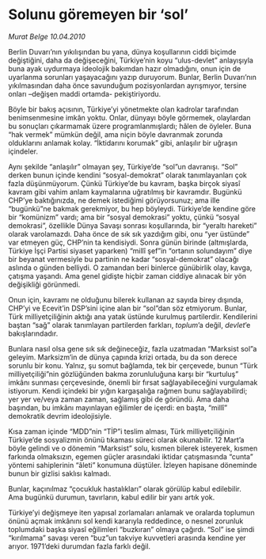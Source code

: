 # Solunu göremeyen bir ‘sol’

*Murat Belge 10.04.2010*

<div class="yazi"><p>Berlin Duvarı’nın yıkılışından bu yana, dünya koşullarının ciddi biçimde değiştiğini, daha da değişeceğini, Türkiye’nin koyu “ulus-devlet” anlayışıyla buna ayak uydurmaya ideolojik bakımdan hazır olmadığını, onun için de uyarlanma sorunları yaşayacağını yazıp duruyorum. Bunlar, Berlin Duvarı’nın yıkılmasından daha önce savunduğum pozisyonlardan ayrışmıyor, tersine onları –değişen maddi ortamda- pekiştiriyordu.</p>
<p>Böyle bir bakış açısının, Türkiye’yi yönetmekte olan kadrolar tarafından benimsenmesine imkân yoktu. Onlar, dünyayı böyle görmemek, olaylardan bu sonuçları çıkarmamak üzere programlanmışlardı; hâlen de öyleler. Buna “hak vermek” mümkün değil, ama niçin böyle davranmak zorunda olduklarını anlamak kolay. “İktidarını korumak” gibi, anlaşılır bir uğraşın içindeler.</p>
<p>Aynı şekilde “anlaşılır” olmayan şey, Türkiye’de “sol”un davranışı. “Sol” derken bunun içinde kendini “sosyal-demokrat” olarak tanımlayanları çok fazla düşünmüyorum. Çünkü Türkiye’de bu kavram, başka birçok siyasî kavram gibi vahim anlam kaymalarına uğratılmış bir kavramdır. Bugünkü CHP’ye baktığınızda, ne demek istediğimi görüyorsunuz; ama ille “bugünkü”ne bakmak gerekmiyor, bu hep böyleydi. Türkiye’de kendine göre bir “komünizm” vardı; ama bir “sosyal demokrasi” yoktu, çünkü “sosyal demokrasi”, özellikle Dünya Savaşı sonrası koşullarında, bir “yeraltı hareketi” olarak varolamazdı. Daha önce de sık sık yazdığım gibi, onu “yer üstünde” var etmeyen güç, CHP’nin ta kendisiydi. Sonra günün birinde (altmışlarda, Türkiye İşçi Partisi siyaset yaparken) “millî şef”in “ortanın solundayım” diye bir beyanat vermesiyle bu partinin ne kadar “sosyal-demokrat” olacağı aslında o günden belliydi. O zamandan beri binlerce günübirlik olay, kavga, çatışma yaşandı. Ama genel gidişte hiçbir zaman ciddiye alınacak bir yön değişikliği görünmedi.</p>
<p>Onun için, kavramı ne olduğunu bilerek kullanan az sayıda birey dışında, CHP’yi ve Ecevit’in DSP’sini içine alan bir “sol”dan söz etmiyorum. Bunlar, Türk milliyetçiliğinin aktığı ana yatak üstünde kurulmuş partilerdir. Kendilerini baştan “sağ” olarak tanımlayan partilerden farkları, <i>toplum</i>’a değil, <i>devlet</i>’e bakışlarındadır. </p>
<p>Bunlara nasıl olsa gene sık sık değineceğiz, fazla uzatmadan “Marksist sol”a geleyim. Marksizm’in de dünya çapında krizi ortada, bu da son derece sorunlu bir konu. Yalnız, şu somut bağlamda, tek bir çerçevede, bunun “Türk milliyetçiliği”nin gözlüğünden bakma zorunluluğuna karşı bir “kurtuluş” imkânı sunması çerçevesinde, önemli bir fırsat sağlayabileceğini vurgulamak istiyorum. Kendi içindeki bir yığın kargaşalığa rağmen bunu sağlayabilirdi; yer yer ve/veya zaman zaman, sağlamış gibi de göründü. Ama daha başından, bu imkânı mayınlayan eğilimler de içerdi: en başta, “millî” demokratik devrim ideolojisiyle.</p>
<p>Kısa zaman içinde “MDD”nin “TİP”i teslim alması, Türk milliyetçiliğinin Türkiye’de sosyalizmin önünü tıkaması süreci olarak okunabilir. 12 Mart’a böyle gelindi ve o dönemin “Marksist” solu, kısmen bilerek isteyerek, kısmen farkında olmaksızın, egemen güçler arasındaki iktidar çatışmasında “cunta” yöntemi sahiplerinin “âleti” konumuna düştüler. İzleyen hapisane döneminde bunun bir gizlisi saklısı kalmadı.</p>
<p>Bunlar, kaçınılmaz “çocukluk hastalıkları” olarak görülüp kabul edilebilir. Ama bugünkü durumun, tavırların, kabul edilir bir yanı artık yok.</p>
<p>Türkiye’yi değişmeye iten yapısal zorlamaları anlamak ve oralarda toplumun önünü açmak imkânını sol kendi kararıyla reddedince, o nesnel zorunluk toplumdaki başka siyasî eğilimleri “buzkıran” olmaya çağırdı. “Sol” ise şimdi “kırılmama” savaşı veren “buz”un takviye kuvvetleri arasında kendine yer arıyor. 1971’deki durumdan fazla farklı değil.</p></div>
